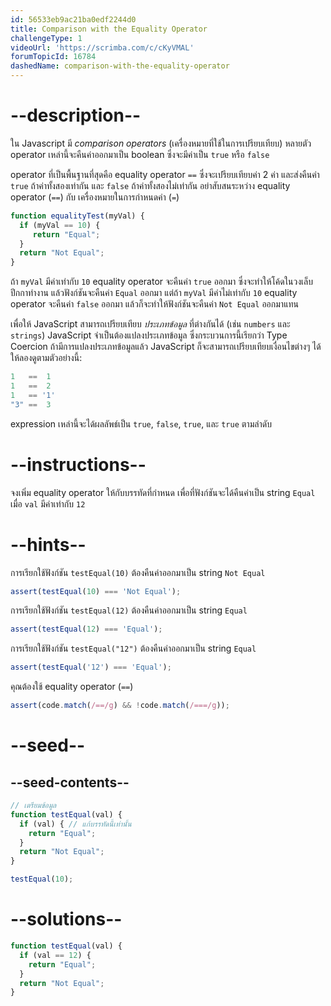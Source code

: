 ```yaml
---
id: 56533eb9ac21ba0edf2244d0
title: Comparison with the Equality Operator
challengeType: 1
videoUrl: 'https://scrimba.com/c/cKyVMAL'
forumTopicId: 16784
dashedName: comparison-with-the-equality-operator
---
```


# --description--

ใน Javascript มี <dfn>comparison operators</dfn> (เครื่องหมายที่ใช้ในการเปรียบเทียบ) หลายตัว operator เหล่านี้จะคืนค่าออกมาเป็น boolean ซึ่งจะมีค่าเป็น `true` หรือ `false`

operator ที่เป็นพื้นฐานที่สุดคือ equality operator `==` ซึ่งจะเปรียบเทียบค่า 2 ค่า และส่งคืนค่า `true` ถ้าค่าทั้งสองเท่ากัน และ `false` ถ้าค่าทั้งสองไม่เท่ากัน อย่าสับสนระหว่าง equality operator (`==`) กับ เครื่องหมายในการกำหนดค่า (`=`)


```js
function equalityTest(myVal) {
  if (myVal == 10) {
     return "Equal";
  }
  return "Not Equal";
}
```

ถ้า `myVal` มีค่าเท่ากับ `10` equality operator จะคืนค่า `true` ออกมา ซึ่งจะทำให้โค้ดในวงเล็บปีกกาทำงาน แล้วฟังก์ชันจะคืนค่า `Equal` ออกมา แต่ถ้า `myVal` มีค่าไม่เท่ากับ `10` equality operator จะคืนค่า `false` ออกมา แล้วก็จะทำให้ฟังก์ชันจะคืนค่า `Not Equal` ออกมาแทน

เพื่อให้ JavaScript สามารถเปรียบเทียบ <dfn>ประเภทข้อมูล</dfn> ที่ต่างกันได้ (เช่น `numbers` และ `strings`) JavaScript จำเป็นต้องแปลงประเภทข้อมูล ซึ่งกระบวนการนี้เรียกว่า Type Coercion ถ้ามีการแปลงประเภทข้อมูลแล้ว JavaScript ก็จะสามารถเปรียบเทียบเงื่อนไขต่างๆ ได้ ให้ลองดูตามตัวอย่างนี้:

```js
1   ==  1
1   ==  2
1   == '1'
"3" ==  3
```

expression เหล่านี้จะได้ผลลัพธ์เป็น `true`, `false`, `true`, และ `true` ตามลำดับ 


# --instructions--

จงเพิ่ม equality operator ให้กับบรรทัดที่กำหนด เพื่อที่ฟังก์ชันจะได้คืนค่าเป็น string `Equal` เมื่อ `val` มีค่าเท่ากับ `12`


# --hints--

การเรียกใช้ฟังก์ชัน `testEqual(10)` ต้องคืนค่าออกมาเป็น string `Not Equal`

```js
assert(testEqual(10) === 'Not Equal');
```

การเรียกใช้ฟังก์ชัน `testEqual(12)` ต้องคืนค่าออกมาเป็น string `Equal`

```js
assert(testEqual(12) === 'Equal');
```

การเรียกใช้ฟังก์ชัน `testEqual("12")` ต้องคืนค่าออกมาเป็น string `Equal`

```js
assert(testEqual('12') === 'Equal');
```

คุณต้องใช้ equality operator (`==`)

```js
assert(code.match(/==/g) && !code.match(/===/g));
```

# --seed--

## --seed-contents--

```js
// เตรียมข้อมูล
function testEqual(val) {
  if (val) { // แก้บรรทัดนี้เท่านั้น
    return "Equal";
  }
  return "Not Equal";
}

testEqual(10);
```

# --solutions--

```js
function testEqual(val) {
  if (val == 12) {
    return "Equal";
  }
  return "Not Equal";
}
```
